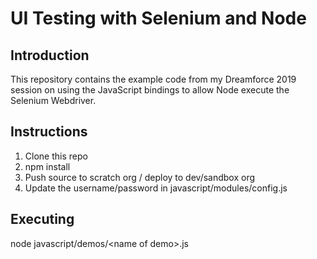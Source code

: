 # UI Testing with Selenium and Node

## Introduction

This repository contains the example code from my Dreamforce 2019 session on using the
JavaScript bindings to allow Node execute the Selenium Webdriver.

## Instructions

1. Clone this repo
1. npm install
1. Push source to scratch org / deploy to dev/sandbox org
1. Update the username/password in javascript/modules/config.js

## Executing

node javascript/demos/\<name of demo\>.js
